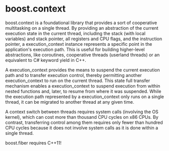 boost.context
=============

boost.context is a foundational library that provides a sort of cooperative multitasking on a single thread.
By providing an abstraction of the current execution state in the current thread, including the stack (with 
local variables) and stack pointer, all registers and CPU flags, and the instruction pointer, a execution_context 
instance represents a specific point in the application's execution path. This is useful for building 
higher-level abstractions, like coroutines, cooperative threads (userland threads) or an equivalent to 
C# keyword yield in C++.

A execution_context provides the means to suspend the current execution path and to transfer execution control, 
thereby permitting another execution_context to run on the current thread. This state full transfer mechanism 
enables a execution_context to suspend execution from within nested functions and, later, to resume from where it 
was suspended. While the execution path represented by a execution_context only runs on a single thread, it can be 
migrated to another thread at any given time.

A context switch between threads requires system calls (involving the OS kernel), which can cost more than 
thousand CPU cycles on x86 CPUs. By contrast, transferring control among them requires only fewer than 
hundred CPU cycles because it does not involve system calls as it is done within a single thread.

boost.fiber requires C++11!
